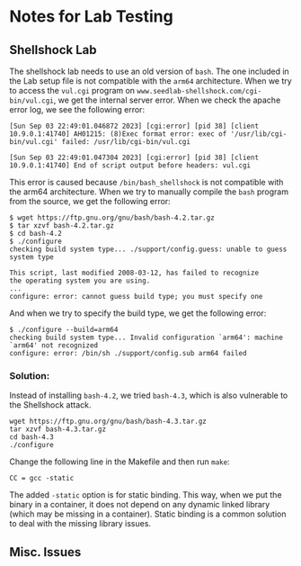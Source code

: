 # Notes for Lab Testing


## Shellshock Lab  

The shellshock lab needs to use an old version of `bash`. The one included in 
the Lab setup file is not compatible with the `arm64` architecture. 
When we try to access the `vul.cgi` program on ```www.seedlab-shellshock.com/cgi-bin/vul.cgi```,
we get the internal server error. When we check the apache error log, we see the following error:

```[Sun Sep 03 22:49:01.046872 2023] [cgi:error] [pid 38] [client 10.9.0.1:41740] AH01215: (8)Exec format error: exec of '/usr/lib/cgi-bin/vul.cgi' failed: /usr/lib/cgi-bin/vul.cgi```

```[Sun Sep 03 22:49:01.047304 2023] [cgi:error] [pid 38] [client 10.9.0.1:41740] End of script output before headers: vul.cgi```

This error is caused because ```/bin/bash_shellshock``` is not compatible with the arm64 architecture. 
When we try to manually compile the `bash` program from the source, 
we get the following error:

```
$ wget https://ftp.gnu.org/gnu/bash/bash-4.2.tar.gz
$ tar xzvf bash-4.2.tar.gz
$ cd bash-4.2
$ ./configure
checking build system type... ./support/config.guess: unable to guess system type

This script, last modified 2008-03-12, has failed to recognize
the operating system you are using. 
...
configure: error: cannot guess build type; you must specify one
```

And when we try to specify the build type, we get the following error:

```
$ ./configure --build=arm64
checking build system type... Invalid configuration `arm64': machine `arm64' not recognized
configure: error: /bin/sh ./support/config.sub arm64 failed
```

### Solution:

Instead of installing `bash-4.2`, we tried `bash-4.3`, which is also vulnerable 
to the Shellshock attack. 
  
``` 
wget https://ftp.gnu.org/gnu/bash/bash-4.3.tar.gz
tar xzvf bash-4.3.tar.gz
cd bash-4.3
./configure
```

Change the following line in the Makefile and then run `make`:

```CC = gcc -static```

The added `-static` option is for static binding. This way,
when we put the binary in a container, it does not depend on
any dynamic linked library (which may be missing in a container). 
Static binding is a common solution to deal with the missing library issues. 


## Misc. Issues
